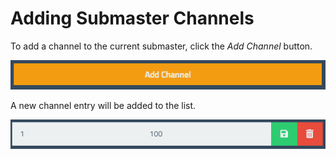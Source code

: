 # Adding Submaster Channels

To add a channel to the current submaster, click the *Add Channel* button.

![Add submaster channel](../../images/add_submaster_channel.png)

A new channel entry will be added to the list.

![Submaster channel entry](../../images/submaster_channel.png)